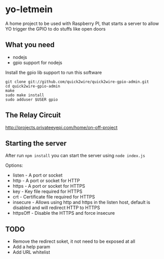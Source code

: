 yo-letmein
==========

A home project to be used with Raspberry PI, that starts a server to allow YO trigger the GPIO to do stuffs like open doors


What you need
-------------

* nodejs
* gpio support for nodejs

Install the gpio lib support to run this software
```
git clone git://github.com/quick2wire/quick2wire-gpio-admin.git
cd quick2wire-gpio-admin
make
sudo make install
sudo adduser $USER gpio
```

The Relay Circuit
-----------------

http://projects.privateeyepi.com/home/on-off-project


Starting the server
-------------------

After run `npm install` you can start the server using `node index.js`

Options:
* listen - A port or socket
* http - A port or socket for HTTP
* https - A port or socket for HTTPS
* key - Key file required for HTTPS
* crt - Certificate file required for HTTPS
* insecure - Allows using http and https in the listen host, default is disabled and will redirect HTTP to HTTPS
* httpsOff - Disable the HTTPS and force insecure


TODO
----

* Remove the redirect soket, it not need to be exposed at all
* Add a help param
* Add URL whitelist
